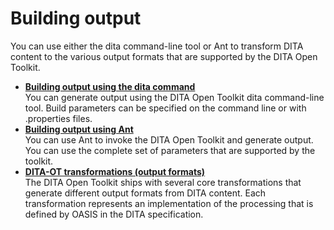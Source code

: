 # Building output

You can use either the dita command-line tool or Ant to transform DITA content to the various output formats that are supported by the DITA Open Toolkit.

-   **[Building output using the dita command](../topics/build-using-dita-command.md)**  
You can generate output using the DITA Open Toolkit dita command-line tool. Build parameters can be specified on the command line or with .properties files.
-   **[Building output using Ant](../topics/publishing-with-ant.md)**  
You can use Ant to invoke the DITA Open Toolkit and generate output. You can use the complete set of parameters that are supported by the toolkit.
-   **[DITA-OT transformations \(output formats\)](../topics/output-formats.md)**  
The DITA Open Toolkit ships with several core transformations that generate different output formats from DITA content. Each transformation represents an implementation of the processing that is defined by OASIS in the DITA specification.


